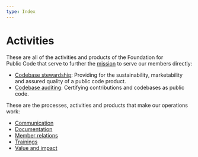 ```yaml
---
type: Index
---
```


# Activities

These are all of the activities and products of the Foundation for Public Code that serve to further the [mission](../organization/mission.md) to serve our members directly:

* [Codebase stewardship](codebase-stewardship/index.md): Providing for the sustainability, marketability and assured quality of a public code product.
* [Codebase auditing](codebase-auditing/index.md): Certifying contributions and codebases as public code.

These are the processes, activities and products that make our operations work:

* [Communication](communication/index.md)
* [Documentation](documentation/index.md)
* [Member relations](member-relations/index.md)
* [Trainings](trainings/index.md)
* [Value and impact](value-and-impact/index.md)
